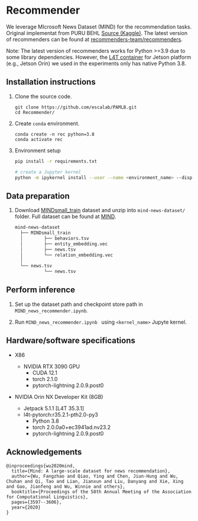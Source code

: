 # Recommender

We leverage MIcrosoft News Dataset (MIND) for the recommendation tasks. Original implementat from PURU BEHL [Source (Kaggle)](https://www.kaggle.com/code/accountstatus/mind-microsoft-news-recommendation-v2). The latest version of recommenders can be found at [recommenders-team/recommenders](https://github.com/recommenders-team/recommenders).

Note: The latest version of recommenders works for Python >=3.9 due to some library dependencies. However, the [L4T container](https://catalog.ngc.nvidia.com/orgs/nvidia/containers/l4t-pytorch) for Jetson platform (e.g., Jetson Orin) we used in the experiments only has native Python 3.8.

## Installation instructions
1. Clone the source code.

	```
	git clone https://github.com/escalab/PAMLB.git
	cd Recommender/
	```

2. Create `conda` environment.

	```
	conda create -n rec python=3.8
	conda activate rec
	```

3. Environment setup

	```sh
	pip install -r requirements.txt
	
	# create a Jupyter kernel
	python -m ipykernel install --user --name <environment_name> --display-name <kernel_name>
	```	
	
## Data preparation

1. Download [MINDsmall_train](https://www.kaggle.com/code/trinhtran0104/mind-recommender-from-scratch/input) dataset and unzip into `mind-news-dataset/` folder. Full dataset can be found at [MIND](https://msnews.github.io/).

	```md
	mind-news-dataset
	  ├── MINDsmall_train
	  │        ├── behaviors.tsv
	  │        ├── entity_embedding.vec
	  │        ├── news.tsv
	  │        └── relation_embedding.vec
	  │
	  └── news.tsv
	           └── news.tsv  
	```
	
## Perform inference
	
1. Set up the dataset path and checkpoint store path in `MIND_news_recommender.ipynb`.

2. Run `MIND_news_recommender.ipynb ` using `<kernel_name>` Jupyte kernel.


## Hardware/software specifications
- X86
	- NVIDIA RTX 3090 GPU
		- CUDA 12.1
		- torch 2.1.0
		- pytorch-lightning 2.0.9.post0


- NVIDIA Orin NX Developer Kit (8GB)
	- Jetpack 5.1.1 [L4T 35.3.1]
	- l4t-pytorch:r35.2.1-pth2.0-py3
		- Python 3.8 
		- torch 2.0.0a0+ec3941ad.nv23.2
		- pytorch-lightning 2.0.9.post0


## Acknowledgements

```
@inproceedings{wu2020mind,
  title={Mind: A large-scale dataset for news recommendation},
  author={Wu, Fangzhao and Qiao, Ying and Chen, Jiun-Hung and Wu, Chuhan and Qi, Tao and Lian, Jianxun and Liu, Danyang and Xie, Xing and Gao, Jianfeng and Wu, Winnie and others},
  booktitle={Proceedings of the 58th Annual Meeting of the Association for Computational Linguistics},
  pages={3597--3606},
  year={2020}
}
```
